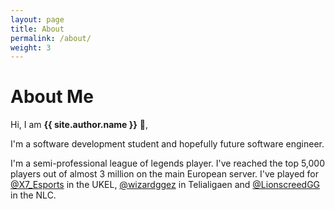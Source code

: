 ```yaml
---
layout: page
title: About
permalink: /about/
weight: 3
---
```


# **About Me**

Hi, I am **{{ site.author.name }}** :wave:, 

I'm a software development student and hopefully future software engineer.

I'm a semi-professional league of legends player. I've reached the top 5,000 players out of almost 3 million on the main European server. I've played for [@X7_Esports](https://twitter.com/X7_Esports) in the UKEL, [@wizardggez](https://twitter.com/wizardggez) in Telialigaen and [@LionscreedGG](https://twitter.com/LionsCreedGG) in the NLC.

